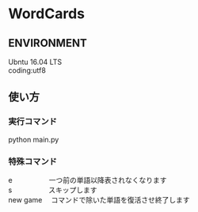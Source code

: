 <h1>WordCards</h1>
<h2>ENVIRONMENT</h2>
<p>
<a>Ubntu 16.04 LTS</a><br>
<a>coding:utf8</a>
</p>
<h2>使い方</h2>
<h3>実行コマンド</h3>
<p>
<a>python main.py</a>
</p>
<h3>特殊コマンド</h3>
<p>
<a>e 　　　　　一つ前の単語以降表されなくなります</a><br>
<a>s 　　　　　スキップします</a><br>
<a>new game 　コマンドで除いた単語を復活させ終了します</a><br>
</p>
